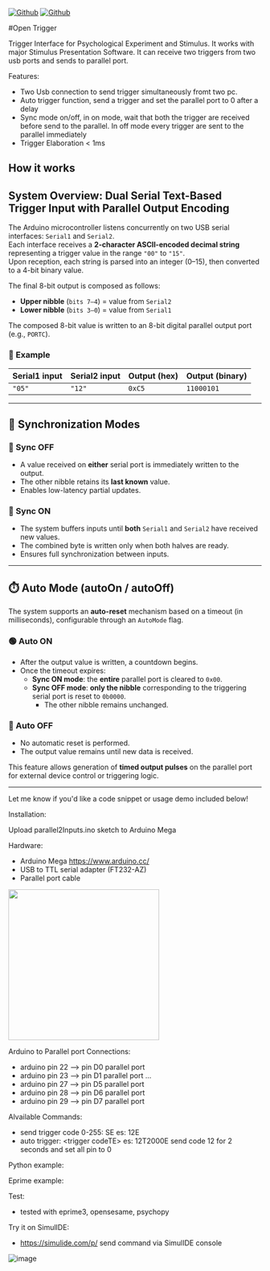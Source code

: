 [![Github](https://img.shields.io/badge/Version_1.0-blue)](https://github.com/labdipsco/open-trigger-2input)
[![Github](https://img.shields.io/badge/GNU_General_Public_License-orange)](https://github.com/labdipsco/open-trigger-2input)

#Open Trigger 

Trigger Interface for Psychological Experiment and Stimulus. It works with major Stimulus Presentation Software. It can receive two triggers from two usb ports and sends to parallel port. 

Features:
 - Two Usb connection to send trigger simultaneously fromt two pc.
 - Auto trigger function, send a trigger and set the parallel port to  0 after a delay
 - Sync mode on/off, in on mode, wait that both the trigger are received before send to the parallel. In off mode every trigger are sent to the parallel immediately
 - Trigger Elaboration < 1ms

## How it works

## System Overview: Dual Serial Text-Based Trigger Input with Parallel Output Encoding

The Arduino microcontroller listens concurrently on two USB serial interfaces: `Serial1` and `Serial2`.  
Each interface receives a **2-character ASCII-encoded decimal string** representing a trigger value in the range `"00"` to `"15"`.  
Upon reception, each string is parsed into an integer (0–15), then converted to a 4-bit binary value.

The final 8-bit output is composed as follows:

- **Upper nibble** (`bits 7–4`) = value from `Serial2`  
- **Lower nibble** (`bits 3–0`) = value from `Serial1`  

The composed 8-bit value is written to an 8-bit digital parallel output port (e.g., `PORTC`).

### 🧪 Example

| Serial1 input | Serial2 input | Output (hex) | Output (binary) |
|---------------|----------------|---------------|------------------|
| `"05"`        | `"12"`         | `0xC5`        | `11000101`       |

---

## 🔁 Synchronization Modes

### 🔹 Sync OFF
- A value received on **either** serial port is immediately written to the output.
- The other nibble retains its **last known** value.
- Enables low-latency partial updates.

### 🔸 Sync ON
- The system buffers inputs until **both** `Serial1` and `Serial2` have received new values.
- The combined byte is written only when both halves are ready.
- Ensures full synchronization between inputs.

---

## ⏱️ Auto Mode (autoOn / autoOff)

The system supports an **auto-reset** mechanism based on a timeout (in milliseconds), configurable through an `AutoMode` flag.

### 🟢 Auto ON
- After the output value is written, a countdown begins.
- Once the timeout expires:
  - **Sync ON mode**: the **entire** parallel port is cleared to `0x00`.
  - **Sync OFF mode**: **only the nibble** corresponding to the triggering serial port is reset to `0b0000`.
    - The other nibble remains unchanged.

### 🔴 Auto OFF
- No automatic reset is performed.
- The output value remains until new data is received.

This feature allows generation of **timed output pulses** on the parallel port for external device control or triggering logic.

---

Let me know if you'd like a code snippet or usage demo included below!




Installation:

Upload parallel2Inputs.ino sketch to Arduino Mega

Hardware:
- Arduino Mega https://www.arduino.cc/
- USB to TTL serial adapter (FT232-AZ)
- Parallel port cable

<img src="https://github.com/user-attachments/assets/7cb8b0bf-258f-4f8e-a3a4-b13eee1292fd" width="300">

Arduino to Parallel port Connections:
 - arduino pin 22 --> pin D0 parallel port
 - arduino pin 23 --> pin D1 parallel port
   ...
 - arduino pin 27 --> pin D5 parallel port
 - arduino pin 28 --> pin D6 parallel port
 - arduino pin 29 --> pin D7 parallel port

Alvailable Commands:
- send trigger code 0-255:  S<trigger code>E    es: 12E
- auto trigger: <trigger codeT<time milliseconds>E>  es: 12T2000E   send code 12 for 2 seconds and set all pin to 0

Python example:

Eprime example:

Test:
- tested with eprime3, opensesame, psychopy

Try it on SimulIDE:
- https://simulide.com/p/  send command via SimulIDE console


![image](https://github.com/user-attachments/assets/f9195bcd-48f6-46df-9165-b114d715a06b)

  







